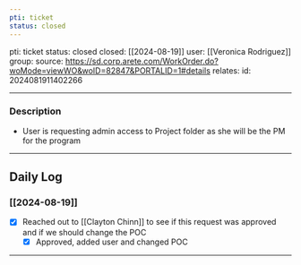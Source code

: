 ```yaml
---
pti: ticket
status: closed
---
```

pti: ticket 
status: closed
closed: [[2024-08-19]]
user: [[Veronica Rodriguez]]
group: 
source: https://sd.corp.arete.com/WorkOrder.do?woMode=viewWO&woID=82847&PORTALID=1#details
relates: 
id: 2024081911402266

---
### Description
- User is requesting admin access to Project folder as she will be the PM for the program 
---
## Daily Log
### [[2024-08-19]]
- [x] Reached out to [[Clayton Chinn]] to see if this request was approved and if we should change the POC
	- [x] Approved, added user and changed POC
---





